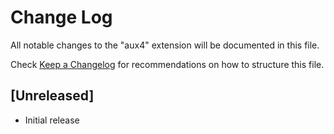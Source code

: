# Change Log

All notable changes to the "aux4" extension will be documented in this file.

Check [Keep a Changelog](http://keepachangelog.com/) for recommendations on how to structure this file.

## [Unreleased]

- Initial release